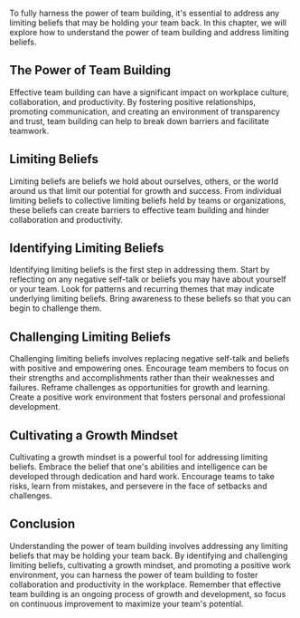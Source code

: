 
To fully harness the power of team building, it's essential to address any limiting beliefs that may be holding your team back. In this chapter, we will explore how to understand the power of team building and address limiting beliefs.

The Power of Team Building
--------------------------

Effective team building can have a significant impact on workplace culture, collaboration, and productivity. By fostering positive relationships, promoting communication, and creating an environment of transparency and trust, team building can help to break down barriers and facilitate teamwork.

Limiting Beliefs
----------------

Limiting beliefs are beliefs we hold about ourselves, others, or the world around us that limit our potential for growth and success. From individual limiting beliefs to collective limiting beliefs held by teams or organizations, these beliefs can create barriers to effective team building and hinder collaboration and productivity.

Identifying Limiting Beliefs
----------------------------

Identifying limiting beliefs is the first step in addressing them. Start by reflecting on any negative self-talk or beliefs you may have about yourself or your team. Look for patterns and recurring themes that may indicate underlying limiting beliefs. Bring awareness to these beliefs so that you can begin to challenge them.

Challenging Limiting Beliefs
----------------------------

Challenging limiting beliefs involves replacing negative self-talk and beliefs with positive and empowering ones. Encourage team members to focus on their strengths and accomplishments rather than their weaknesses and failures. Reframe challenges as opportunities for growth and learning. Create a positive work environment that fosters personal and professional development.

Cultivating a Growth Mindset
----------------------------

Cultivating a growth mindset is a powerful tool for addressing limiting beliefs. Embrace the belief that one's abilities and intelligence can be developed through dedication and hard work. Encourage teams to take risks, learn from mistakes, and persevere in the face of setbacks and challenges.

Conclusion
----------

Understanding the power of team building involves addressing any limiting beliefs that may be holding your team back. By identifying and challenging limiting beliefs, cultivating a growth mindset, and promoting a positive work environment, you can harness the power of team building to foster collaboration and productivity in the workplace. Remember that effective team building is an ongoing process of growth and development, so focus on continuous improvement to maximize your team's potential.
